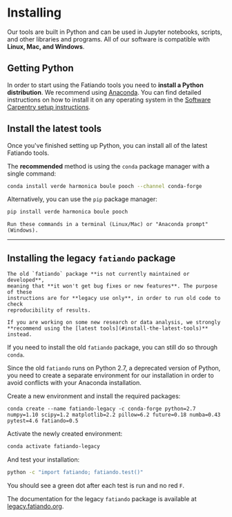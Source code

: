 # Installing

<p class="lead">
Our tools are built in Python and can be used in Jupyter notebooks,
scripts, and other libraries and programs. All of our software is
compatible with <strong>Linux, Mac, and Windows</strong>.
</p>

## Getting Python

In order to start using the Fatiando tools you need to **install a Python
distribution**.
We recommend using [Anaconda][anaconda].
You can find detailed instructions on how to install it on any operating system
in the [Software Carpentry setup instructions][swc-install].

## Install the latest tools

Once you've finished setting up Python, you can install all of the latest
Fatiando tools.

The **recommended** method is using the `conda` package manager with a single
command:

```bash
conda install verde harmonica boule pooch --channel conda-forge
```

Alternatively, you can use the `pip` package manager:

```bash
pip install verde harmonica boule pooch
```

```{tip}
Run these commands in a terminal (Linux/Mac) or "Anaconda prompt" (Windows).
```

[anaconda]: https://www.anaconda.com/products/individual
[swc-install]: https://carpentries.github.io/workshop-template/#python

---

## Installing the legacy `fatiando` package

```{warning}
The old `fatiando` package **is not currently maintained or developed**,
meaning that **it won't get bug fixes or new features**. The purpose of these
instructions are for **legacy use only**, in order to run old code to check
reproducibility of results.
```

```{tip}
If you are working on some new research or data analysis, we strongly
**recommend using the [latest tools](#install-the-latest-tools)** instead.
```

If you need to install the old `fatiando` package, you can still do so through
`conda`.

Since the old `fatiando` runs on Python 2.7, a deprecated version of Python,
you need to create a separate environment for our installation in order to
avoid conflicts with your Anaconda installation.

Create a new environment and install the required packages:

```
conda create --name fatiando-legacy -c conda-forge python=2.7 numpy=1.10 scipy=1.2 matplotlib=2.2 pillow=6.2 future=0.18 numba=0.43 pytest=4.6 fatiando=0.5
```

Activate the newly created environment:

```bash
conda activate fatiando-legacy
```

And test your installation:

```bash
python -c "import fatiando; fatiando.test()"
```

You should see a green dot after each test is run and no red `F`.

The documentation for the legacy `fatiando` package is available at
[legacy.fatiando.org](https://legacy.fatiando.org).
